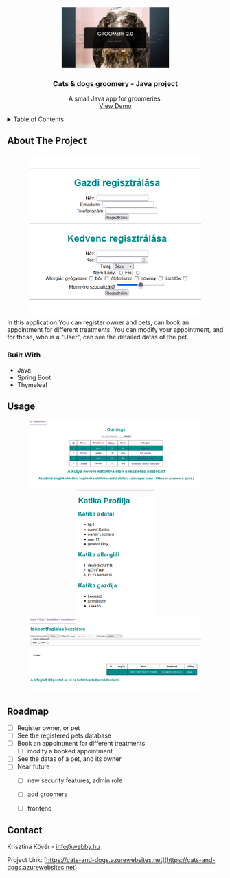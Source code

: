  <div align="center">
  <a href="https://github.com/github_username/repo_name">
    <img src="img/c&d.jpg" alt="Logo" width="250">
  </a>
<h3 align="center">Cats & dogs groomery - Java project</h3>
  <p align="center">
    A small Java app for groomeries.
    <br />
   <a href="https://cats-and-dogs.azurewebsites.net/">View Demo</a>
    
  </p>
</div>


<!-- TABLE OF CONTENTS -->
<details>
  <summary>Table of Contents</summary>
  <ol>
    <li>
      <a href="#about-the-project">About The Project</a>
      <ul>
        <li><a href="#built-with">Built With</a></li>
      </ul>
    </li>
    <li><a href="#usage">Usage</a></li>
    <li><a href="#roadmap">Roadmap</a></li>
    <li><a href="#contact">Contact</a></li>
  </ol>
</details>



<!-- ABOUT THE PROJECT -->
## About The Project
<div align="center">
<img src="img/registration.png" alt="Project" width="400">
</div>
In this application You can register owner and pets, can book an appointment for different treatments. You can modify your appointment, and for those, who is a "User", can see the detailed datas of the pet.


### Built With

* Java
* Spring Boot
* Thymeleaf


<!-- USAGE EXAMPLES -->
## Usage


<p align="center">
<img src="img/dogs.png" width="400">
<img src="img/dog.png" width="180">
<img src="img/appointmentreg.png" width="400">




<!-- ROADMAP -->
## Roadmap

- [ ] Register owner, or pet
- [ ] See the registered pets database
- [ ] Book an appointment for different treatments
    - [ ] modify a booked appointment
- [ ] See the datas of a pet, and its owner
- [ ] Near future
    - [ ] new security features, admin role
    - [ ] add groomers
    - [ ] frontend



<!-- CONTACT -->
## Contact

Krisztina Kövér  - info@webby.hu

Project Link: [https://cats-and-dogs.azurewebsites.net](https://cats-and-dogs.azurewebsites.net)


